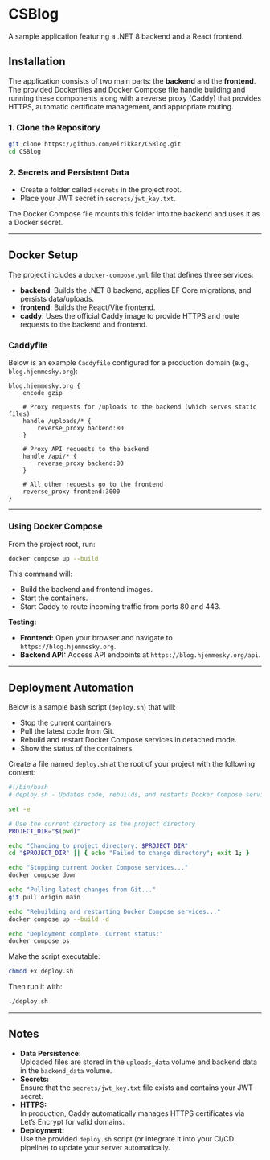 
# CSBlog

A sample application featuring a .NET 8 backend and a React frontend.

## Installation

The application consists of two main parts: the **backend** and the **frontend**. The provided Dockerfiles and Docker Compose file handle building and running these components along with a reverse proxy (Caddy) that provides HTTPS, automatic certificate management, and appropriate routing.

### 1. Clone the Repository

```sh
git clone https://github.com/eirikkar/CSBlog.git
cd CSBlog
```

### 2. Secrets and Persistent Data

- Create a folder called `secrets` in the project root.
- Place your JWT secret in `secrets/jwt_key.txt`.

The Docker Compose file mounts this folder into the backend and uses it as a Docker secret.

---


## Docker Setup

The project includes a `docker-compose.yml` file that defines three services:

- **backend**: Builds the .NET 8 backend, applies EF Core migrations, and persists data/uploads.
- **frontend**: Builds the React/Vite frontend.
- **caddy**: Uses the official Caddy image to provide HTTPS and route requests to the backend and frontend.


### Caddyfile

Below is an example `Caddyfile` configured for a production domain (e.g., `blog.hjemmesky.org`):

```caddyfile
blog.hjemmesky.org {
    encode gzip
    
    # Proxy requests for /uploads to the backend (which serves static files)
    handle /uploads/* {
        reverse_proxy backend:80
    }

    # Proxy API requests to the backend
    handle /api/* {
        reverse_proxy backend:80
    }
    
    # All other requests go to the frontend
    reverse_proxy frontend:3000
}
```
---

### Using Docker Compose

From the project root, run:

```sh
docker compose up --build
```

This command will:
- Build the backend and frontend images.
- Start the containers.
- Start Caddy to route incoming traffic from ports 80 and 443.

**Testing:**
- **Frontend:** Open your browser and navigate to `https://blog.hjemmesky.org`.
- **Backend API:** Access API endpoints at `https://blog.hjemmesky.org/api`.

---

## Deployment Automation

Below is a sample bash script (`deploy.sh`) that will:
- Stop the current containers.
- Pull the latest code from Git.
- Rebuild and restart Docker Compose services in detached mode.
- Show the status of the containers.

Create a file named `deploy.sh` at the root of your project with the following content:

```bash
#!/bin/bash
# deploy.sh - Updates code, rebuilds, and restarts Docker Compose services

set -e

# Use the current directory as the project directory
PROJECT_DIR="$(pwd)"

echo "Changing to project directory: $PROJECT_DIR"
cd "$PROJECT_DIR" || { echo "Failed to change directory"; exit 1; }

echo "Stopping current Docker Compose services..."
docker compose down

echo "Pulling latest changes from Git..."
git pull origin main

echo "Rebuilding and restarting Docker Compose services..."
docker compose up --build -d

echo "Deployment complete. Current status:"
docker compose ps
```

Make the script executable:

```sh
chmod +x deploy.sh
```

Then run it with:

```sh
./deploy.sh
```

---


## Notes

- **Data Persistence:**  
  Uploaded files are stored in the `uploads_data` volume and backend data in the `backend_data` volume.
- **Secrets:**  
  Ensure that the `secrets/jwt_key.txt` file exists and contains your JWT secret.
- **HTTPS:**  
  In production, Caddy automatically manages HTTPS certificates via Let’s Encrypt for valid domains.
- **Deployment:**  
  Use the provided `deploy.sh` script (or integrate it into your CI/CD pipeline) to update your server automatically.
